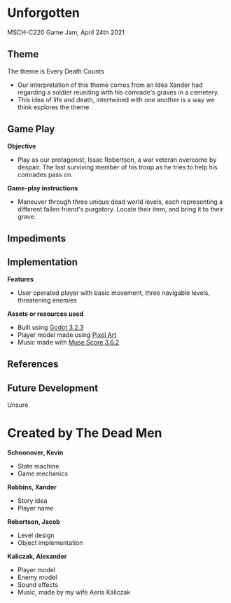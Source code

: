 # Unforgotten
MSCH-C220 Game Jam, April 24th 2021


## Theme 
The theme is Every Death Counts

* Our interpretation of this theme comes from an Idea Xander had regarding a soldier reuniting with his comrade's graves in a cemetery. 
* This idea of life and death, intertwined with one another is a way we think explores the theme. 

## Game Play
**Objective**
* Play as our protagonist, Issac Robertson, a war veteran overcome by despair. The last surviving member of his troop as he tries to help his comrades pass on.

**Game-play instructions**
* Maneuver through three unique dead world levels, each representing a different fallen friend's purgatory. Locate their item, and bring it to their grave. 

## Impediments

## Implementation
**Features**
* User operated player with basic movement, three navigable levels, threatening enemies

**Assets or resources used**
* Built using [Godot 3.2.3](https://godotengine.org/article/maintenance-release-godot-3-2-3)
* Player model made using [Pixel Art](https://www.pixilart.com/)
* Music made with [Muse Score 3.6.2](https://musescore.org/en/3.6.2)

## References

## Future Development
Unsure

# Created by The Dead Men
**Schoonover, Kevin**
* State machine
* Game mechanics

**Robbins, Xander**
* Story idea
* Player name

**Robertson, Jacob**
* Level design
* Object implementation

**Kaliczak, Alexander**
* Player model
* Enemy model
* Sound effects
* Music, made by my wife Aeris Kaliczak
